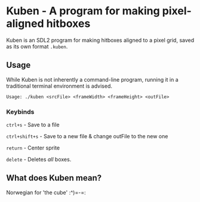 # Kuben - A program for making pixel-aligned hitboxes

Kuben is an SDL2 program for making hitboxes aligned to a pixel grid, saved as its own format `.kuben`.

## Usage

While Kuben is not inherently a command-line program, running it in a traditional terminal environment is advised.

```
Usage: ./kuben <srcFile> <frameWidth> <frameHeight> <outFile>
```

### Keybinds

`ctrl+s` - Save to a file

`ctrl+shift+s` - Save to a new file & change outFile to the new one

`return` - Center sprite

`delete` - Deletes _all_ boxes.

## What does Kuben mean?

Norwegian for 'the cube' :^)=-=:
